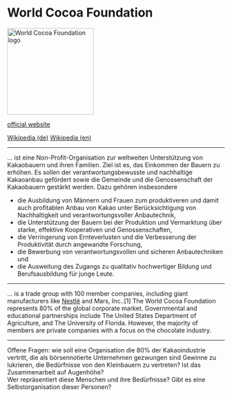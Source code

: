 # World Cocoa Foundation

<img src="https://res.cloudinary.com/devex/image/fetch/c_fit,h_110,w_250/https://neo-assets.s3.amazonaws.com/assets/0130/1200/wcf-logo_1.png" height="200" alt="World Cocoa Foundation logo">   

[official website](http://www.mondelezinternational.com/)

[Wikipedia (de)](https://de.wikipedia.org/wiki/World_Cocoa_Foundation)
[Wikipedia (en)](https://en.wikipedia.org/wiki/World_Cocoa_Foundation)


---
 ... ist eine Non-Profit-Organisation zur weltweiten Unterstützung von Kakaobauern und ihren Familien. Ziel ist es, das Einkommen der Bauern zu erhöhen. Es sollen der verantwortungsbewusste und nachhaltige Kakaoanbau gefördert sowie die Gemeinde und die Genossenschaft der Kakaobauern gestärkt werden. Dazu gehören insbesondere

*    die Ausbildung von Männern und Frauen zum produktiveren und damit auch profitablen Anbau von Kakao unter Berücksichtigung von Nachhaltigkeit und verantwortungsvoller Anbautechnik,
*    die Unterstützung der Bauern bei der Produktion und Vermarktung über starke, effektive Kooperativen und Genossenschaften,
*    die Verringerung von Ernteverlusten und die Verbesserung der Produktivität durch angewandte Forschung,
*    die Bewerbung von verantwortungsvollen und sicheren Anbautechniken und
*    die Ausweitung des Zugangs zu qualitativ hochwertiger Bildung und Berufsausbildung für junge Leute.


---

... is a trade group with 100 member companies, including giant manufacturers like [Nestlé](konzerne/nestle.md) and Mars, Inc..[1] The World Cocoa Foundation represents 80% of the global corporate market. Governmental and educational partnerships include The United States Department of Agriculture, and The University of Florida. However, the majority of members are private companies with a focus on the chocolate industry.


---

Offene Fragen: wie soll eine Organisation die 80% der Kakaoindustrie vertritt, die als börsennotierte Unternehmen gezwungen sind Gewinne zu lukrieren, die Bedürfnisse von den Kleinbauern zu vertreten? Ist das Zusammenarbeit auf Augenhöhe?   
Wer repräsentiert diese Menschen und ihre Bedürfnisse? Gibt es eine Selbstorganisation dieser Personen?
